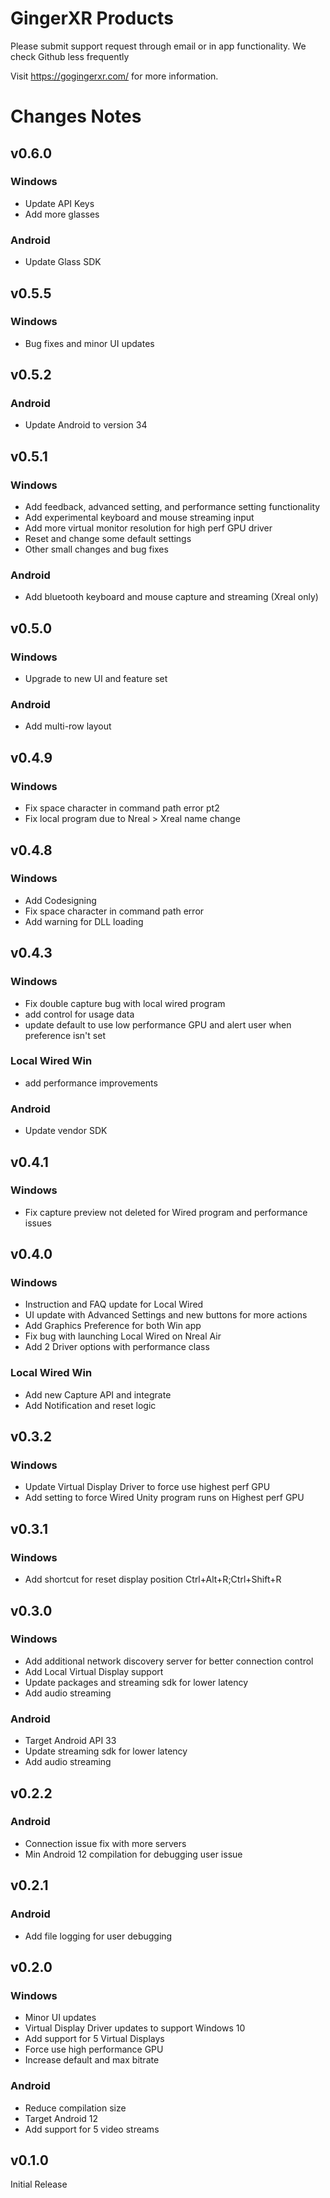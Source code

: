 # GingerXR Products

Please submit support request through email or in app functionality. We check Github less frequently

Visit https://gogingerxr.com/ for more information.

# Changes Notes
## v0.6.0
### Windows
- Update API Keys
- Add more glasses

### Android
- Update Glass SDK

## v0.5.5
### Windows
- Bug fixes and minor UI updates

## v0.5.2
### Android
- Update Android to version 34

## v0.5.1
### Windows
- Add feedback, advanced setting, and performance setting functionality
- Add experimental keyboard and mouse streaming input
- Add more virtual monitor resolution for high perf GPU driver
- Reset and change some default settings
- Other small changes and bug fixes

### Android
- Add bluetooth keyboard and mouse capture and streaming (Xreal only)

## v0.5.0
### Windows
- Upgrade to new UI and feature set

### Android
- Add multi-row layout

## v0.4.9
### Windows
- Fix space character in command path error pt2
- Fix local program due to Nreal > Xreal name change

## v0.4.8
### Windows
- Add Codesigning
- Fix space character in command path error
- Add warning for DLL loading

## v0.4.3
### Windows
- Fix double capture bug with local wired program
- add control for usage data
- update default to use low performance GPU and alert user when preference isn't set

### Local Wired Win
- add performance improvements

### Android
- Update vendor SDK

## v0.4.1
### Windows
- Fix capture preview not deleted for Wired program and performance issues

## v0.4.0
### Windows
- Instruction and FAQ update for Local Wired
- UI update with Advanced Settings and new buttons for more actions
- Add Graphics Preference for both Win app
- Fix bug with launching Local Wired on Nreal Air
- Add 2 Driver options with performance class

### Local Wired Win
- Add new Capture API and integrate
- Add Notification and reset logic

## v0.3.2
### Windows
- Update Virtual Display Driver to force use highest perf GPU
- Add setting to force Wired Unity program runs on Highest perf GPU

## v0.3.1
### Windows
- Add shortcut for reset display position Ctrl+Alt+R;Ctrl+Shift+R

## v0.3.0
### Windows
- Add additional network discovery server for better connection control
- Add Local Virtual Display support
- Update packages and streaming sdk for lower latency
- Add audio streaming

### Android
- Target Android API 33
- Update streaming sdk for lower latency
- Add audio streaming

## v0.2.2
### Android
- Connection issue fix with more servers
- Min Android 12 compilation for debugging user issue

## v0.2.1
### Android
- Add file logging for user debugging

## v0.2.0
### Windows
- Minor UI updates
- Virtual Display Driver updates to support Windows 10
- Add support for 5 Virtual Displays
- Force use high performance GPU
- Increase default and max bitrate 

### Android
- Reduce compilation size
- Target Android 12
- Add support for 5 video streams

## v0.1.0
Initial Release
